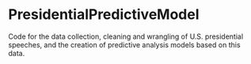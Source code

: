# PresidentialPredictiveModel
Code for the data collection, cleaning and wrangling of U.S. presidential speeches, and the creation of predictive analysis models based on this data.
